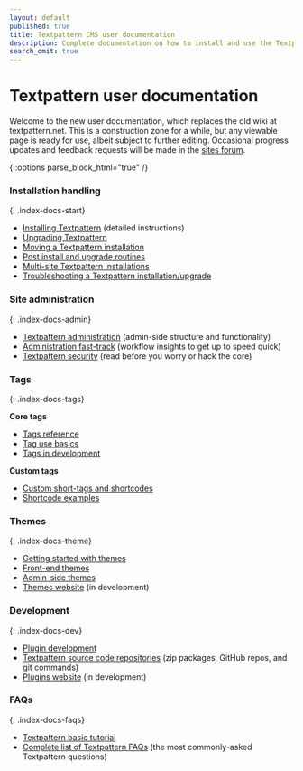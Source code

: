 ```yaml
---
layout: default
published: true
title: Textpattern CMS user documentation
description: Complete documentation on how to install and use the Textpattern Content Management System.
search_omit: true
---
```


# Textpattern user documentation

Welcome to the new user documentation, which replaces the old wiki at textpattern.net. This is a construction zone for a while, but any viewable page is ready for use, albeit subject to further editing. Occasional progress updates and feedback requests will be made in the [sites forum](https://forum.textpattern.com/viewforum.php?id=60).

{::options parse_block_html="true" /}

<div class="layout-container index-docs">
<div class="layout-3col">

### Installation handling
{: .index-docs-start}

* [Installing Textpattern](https://docs.textpattern.com/installation/) (detailed instructions)
* [Upgrading Textpattern](https://docs.textpattern.com/installation/upgrading-textpattern)
* [Moving a Textpattern installation](https://docs.textpattern.com/installation/moving-textpattern)
* [Post install and upgrade routines](https://docs.textpattern.com/installation/post-install-and-upgrade-routines)
* [Multi-site Textpattern installations](https://docs.textpattern.com/installation/multi-site-textpattern)
* [Troubleshooting a Textpattern installation/upgrade](https://docs.textpattern.com/installation/troubleshooting-textpattern)

</div>
<div class="layout-3col">

### Site administration
{: .index-docs-admin}

* [Textpattern administration](https://docs.textpattern.com/administration/) (admin-side structure and functionality)
* [Administration fast-track](https://docs.textpattern.com/administration/admin-fast-track) (workflow insights to get up to speed quick)
* [Textpattern security](https://docs.textpattern.com/administration/security) (read before you worry or hack the core)

</div>
<div class="layout-3col">

### Tags
{: .index-docs-tags}

**Core tags**
* [Tags reference](https://docs.textpattern.com/tags/)
* [Tag use basics](https://docs.textpattern.com/tags/tag-basics/)
* [Tags in development](https://docs.textpattern.com/tags/tags-in-development)

**Custom tags**
* [Custom short-tags and shortcodes](https://docs.textpattern.com/tags/shortcodes/custom-short-tags-and-shortcodes)
* [Shortcode examples](https://docs.textpattern.com/tags/shortcodes/)

</div>
<div class="layout-3col">

### Themes
{: .index-docs-theme}

* [Getting started with themes](https://docs.textpattern.com/themes/index.html)
* [Front-end themes](https://docs.textpattern.com/themes/front-end-themes)
* [Admin-side themes](https://docs.textpattern.com/themes/admin-side-themes)
* [Themes website](https://github.com/textpattern/textpattern-themes-website) (in development)

</div>
<div class="layout-3col">

### Development
{: .index-docs-dev}

* [Plugin development](https://docs.textpattern.com/development/)
* [Textpattern source code repositories](https://docs.textpattern.com/development/textpattern-source-code-repositories) (zip packages, GitHub repos, and git commands)
* [Plugins website](https://github.com/textpattern/textpattern-plugins-website) (in development)


</div>
<div class="layout-3col">

### FAQs
{: .index-docs-faqs}

* [Textpattern basic tutorial](https://docs.textpattern.com/faqs/textpattern-basic-tutorial)
* [Complete list of Textpattern FAQs](https://docs.textpattern.com/faqs/) (the most commonly-asked Textpattern questions)

</div>
</div>
